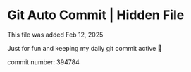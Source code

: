 # Git Auto Commit | Hidden File

This file was added Feb 12, 2025

Just for fun and keeping my daily git commit active 🤪

commit number: 394784
